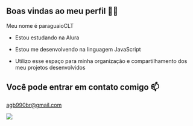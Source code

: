 ## Boas vindas ao meu perfil 💙💙

Meu nome é paraguaioCLT

- Estou estudando na Alura

- Estou me desenvolvendo na linguagem JavaScript

- Utilizo esse espaço para minha organização e compartilhamento dos meu projetos desenvolvidos

## Você pode entrar em contato comigo 📫

agb990br@gmail.com

![](https://media1.tenor.com/m/mtiOW6O-k8YAAAAd/shrek-shrek-rizz.gif)
